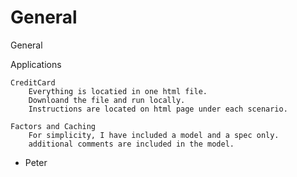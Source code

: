 # General
General

Applications
	
	CreditCard
		Everything is locatied in one html file.
		Downloand the file and run locally.
		Instructions are located on html page under each scenario.

	Factors and Caching
		For simplicity, I have included a model and a spec only.
		additional comments are included in the model.

- Peter
